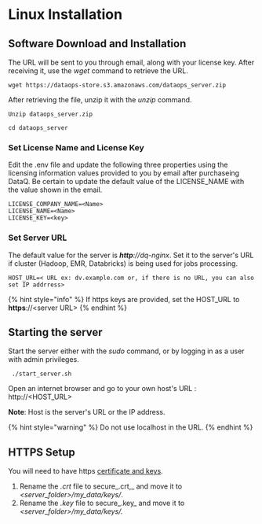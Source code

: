 # Linux Installation

## Software Download and Installation

The URL will be sent to you through email, along with your license key. After receiving it, use the _wget_ command to retrieve the URL.

```text
wget https://dataops-store.s3.amazonaws.com/dataops_server.zip
```

After retrieving the file, unzip it with the _unzip_ command.

```text
Unzip dataops_server.zip

cd dataops_server
```

### Set License Name and License Key

Edit the .env file and update the following three properties using the licensing information values provided to you by email after purchaseing DataQ. Be certain to update the default value of the LICENSE\_NAME with the value shown in the email.

```text
LICENSE_COMPANY_NAME=<Name>
LICENSE_NAME=<Name>
LICENSE_KEY=<key>
```

### Set Server URL

The default value for the server is _**http**://dq-nginx_. Set it to the server's URL if cluster \(Hadoop, EMR, Databricks\) is being used for jobs processing.

```text
HOST_URL=< URL ex: dv.example.com or, if there is no URL, you can also set IP addrress>
```

{% hint style="info" %}
If https keys are provided, set the HOST\_URL to **https**://&lt;server URL&gt; 
{% endhint %}

## Starting the server

Start the server either with the _sudo_ command, or by logging in as a user with admin privileges.

```text
 ./start_server.sh
```

Open an internet browser and go to your own host's URL : http://&lt;HOST\_URL&gt;

**Note**: Host is the server's URL or the IP address.

{% hint style="warning" %}
Do not use localhost in the URL.
{% endhint %}

## HTTPS Setup

You will need to have https [certificate and keys](https://www.knownhost.com/wiki/security/ssl).

1. Rename the _.crt_ file to secure_.crt,_ and move it to _&lt;server\_folder&gt;/my\_data/keys/_.
2. Rename the _.key_ file to secure_.key_ and move it to _&lt;server\_folder&gt;/my\_data/keys/._



